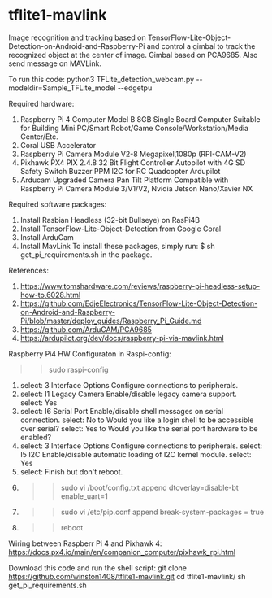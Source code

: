 # tflite1-mavlink
Image recognition and tracking based on TensorFlow-Lite-Object-Detection-on-Android-and-Raspberry-Pi and control a gimbal to track the recognized object at the center of image.  Gimbal based on PCA9685.  Also send message on MAVLink.

To run this code:
python3 TFLite_detection_webcam.py --modeldir=Sample_TFLite_model --edgetpu

Required hardware:
1)  Raspberry Pi 4 Computer Model B 8GB Single Board Computer Suitable for Building Mini PC/Smart Robot/Game Console/Workstation/Media Center/Etc.
2)  Coral USB Accelerator
3)  Raspberry Pi Camera Module V2-8 Megapixel,1080p (RPI-CAM-V2)
4)  Pixhawk PX4 PIX 2.4.8 32 Bit Flight Controller Autopilot with 4G SD Safety Switch Buzzer PPM I2C for RC Quadcopter Ardupilot
5)  Arducam Upgraded Camera Pan Tilt Platform Compatible with Raspberry Pi Camera Module 3/V1/V2, Nvidia Jetson Nano/Xavier NX

Required software packages:
1)  Install Rasbian Headless (32-bit Bullseye) on RasPi4B
2)  Install TensorFlow-Lite-Object-Detection from Google Coral
3)  Install ArduCam
4)  Install MavLink
To install these packages, simply run:
  $ sh get_pi_requirements.sh in the package.

References:
1)  https://www.tomshardware.com/reviews/raspberry-pi-headless-setup-how-to,6028.html
2)  https://github.com/EdjeElectronics/TensorFlow-Lite-Object-Detection-on-Android-and-Raspberry-Pi/blob/master/deploy_guides/Raspberry_Pi_Guide.md
3)  https://github.com/ArduCAM/PCA9685
4)  https://ardupilot.org/dev/docs/raspberry-pi-via-mavlink.html

Raspberry Pi4 HW Configuraton in Raspi-config:
>> sudo raspi-config
1)  select: 3 Interface Options    Configure connections to peripherals.
2)  select: I1 Legacy Camera Enable/disable legacy camera support.  
    select: Yes
3)  select: I6 Serial Port Enable/disable shell messages on serial connection.
    select: No to Would you like a login shell to be accessible over serial?
    select: Yes to Would you like the serial port hardware to be enabled?
4)  select: 3 Interface Options    Configure connections to peripherals.
    select: I5 I2C Enable/disable automatic loading of I2C kernel module.
    select: Yes
5)  select: Finish but don't reboot.
6)  >> sudo vi /boot/config.txt append
    dtoverlay=disable-bt
    enable_uart=1
7)  >> sudo vi /etc/pip.conf append
    break-system-packages = true
8)  >> reboot

Wiring between Raspberr Pi 4 and Pixhawk 4:
https://docs.px4.io/main/en/companion_computer/pixhawk_rpi.html

Download this code and run the shell script:
git clone https://github.com/winston1408/tflite1-mavlink.git
cd tflite1-mavlink/
sh get_pi_requirements.sh
